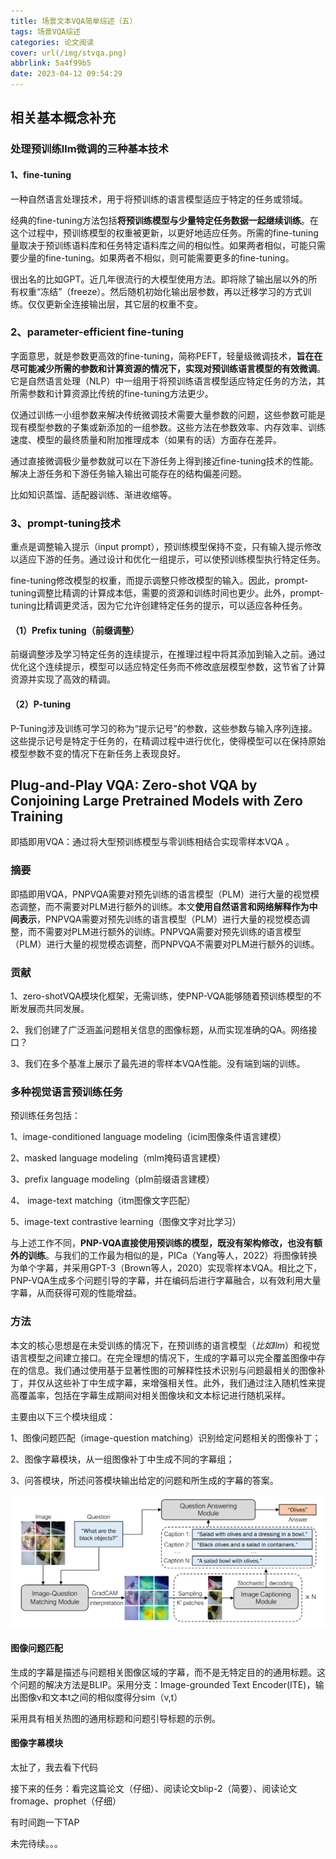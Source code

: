 ```yaml
---
title: 场景文本VQA简单综述（五）
tags: 场景VQA综述
categories: 论文阅读
cover: url(/img/stvqa.png)
abbrlink: 5a4f99b5
date: 2023-04-12 09:54:29
---
```


## 相关基本概念补充

### 处理预训练llm微调的三种基本技术

#### 1、fine-tuning

一种自然语言处理技术，用于将预训练的语言模型适应于特定的任务或领域。

经典的fine-tuning方法包括**将预训练模型与少量特定任务数据一起继续训练**。在这个过程中，预训练模型的权重被更新，以更好地适应任务。所需的fine-tuning量取决于预训练语料库和任务特定语料库之间的相似性。如果两者相似，可能只需要少量的fine-tuning。如果两者不相似，则可能需要更多的fine-tuning。

很出名的比如GPT。近几年很流行的大模型使用方法。即将除了输出层以外的所有权重“冻结”（freeze）。然后随机初始化输出层参数，再以迁移学习的方式训练。仅仅更新全连接输出层，其它层的权重不变。

### 2、parameter-efficient fine-tuning

字面意思，就是参数更高效的fine-tuning，简称PEFT，轻量级微调技术，**旨在在尽可能减少所需的参数和计算资源的情况下，实现对预训练语言模型的有效微调**。它是自然语言处理（NLP）中一组用于将预训练语言模型适应特定任务的方法，其所需参数和计算资源比传统的fine-tuning方法更少。

仅通过训练一小组参数来解决传统微调技术需要大量参数的问题，这些参数可能是现有模型参数的子集或新添加的一组参数。这些方法在参数效率、内存效率、训练速度、模型的最终质量和附加推理成本（如果有的话）方面存在差异。

通过直接微调极少量参数就可以在下游任务上得到接近fine-tuning技术的性能。解决上游任务和下游任务输入输出可能存在的结构偏差问题。

比如知识蒸馏、适配器训练、渐进收缩等。

### 3、prompt-tuning技术

重点是调整输入提示（input prompt），预训练模型保持不变，只有输入提示修改以适应下游的任务。通过设计和优化一组提示，可以使预训练模型执行特定任务。

fine-tuning修改模型的权重，而提示调整只修改模型的输入。因此，prompt-tuning调整比精调的计算成本低，需要的资源和训练时间也更少。此外，prompt-tuning比精调更灵活，因为它允许创建特定任务的提示，可以适应各种任务。

#### （1）Prefix tuning（前缀调整）

前缀调整涉及学习特定任务的连续提示，在推理过程中将其添加到输入之前。通过优化这个连续提示，模型可以适应特定任务而不修改底层模型参数，这节省了计算资源并实现了高效的精调。

#### （2）P-tuning 

P-Tuning涉及训练可学习的称为“提示记号”的参数，这些参数与输入序列连接。这些提示记号是特定于任务的，在精调过程中进行优化，使得模型可以在保持原始模型参数不变的情况下在新任务上表现良好。



## Plug-and-Play VQA: Zero-shot VQA by Conjoining Large Pretrained Models with Zero Training

即插即用VQA：通过将大型预训练模型与零训练相结合实现零样本VQA 。

### 摘要

即插即用VQA，PNPVQA需要对预先训练的语言模型（PLM）进行大量的视觉模态调整，而不需要对PLM进行额外的训练。本文**使用自然语言和网络解释作为中间表示**，PNPVQA需要对预先训练的语言模型（PLM）进行大量的视觉模态调整，而不需要对PLM进行额外的训练。PNPVQA需要对预先训练的语言模型（PLM）进行大量的视觉模态调整，而PNPVQA不需要对PLM进行额外的训练。

### 贡献

1、zero-shotVQA模块化框架，无需训练，使PNP-VQA能够随着预训练模型的不断发展而共同发展。

2、我们创建了广泛涵盖问题相关信息的图像标题，从而实现准确的QA。网络接口？

3、我们在多个基准上展示了最先进的零样本VQA性能。没有端到端的训练。

### 多种视觉语言预训练任务

预训练任务包括：

1、image-conditioned language modeling（icim图像条件语言建模）

2、masked language modeling（mlm掩码语言建模）

3、prefix language modeling（plm前缀语言建模）

4、 image-text matching（itm图像文字匹配）

5、image-text contrastive learning（图像文字对比学习）

与上述工作不同，**PNP-VQA直接使用预训练的模型，既没有架构修改，也没有额外的训练**。与我们的工作最为相似的是，PICa（Yang等人，2022）将图像转换为单个字幕，并采用GPT-3（Brown等人，2020）实现零样本VQA。相比之下，PNP-VQA生成多个问题引导的字幕，并在编码后进行字幕融合，以有效利用大量字幕，从而获得可观的性能增益。

### 方法

本文的核心思想是在未受训练的情况下，在预训练的语言模型（*比如llm*）和视觉语言模型之间建立接口。在完全理想的情况下，生成的字幕可以完全覆盖图像中存在的信息。我们通过使用基于显著性图的可解释性技术识别与问题最相关的图像补丁，并仅从这些补丁中生成字幕，来增强相关性。此外，我们通过注入随机性来提高覆盖率，包括在字幕生成期间对相关图像块和文本标记进行随机采样。

主要由以下三个模块组成：

1、图像问题匹配（image-question matching）识别给定问题相关的图像补丁；

2、图像字幕模块，从一组图像补丁中生成不同的字幕组；

3、问答模块，所述问答模块输出给定的问题和所生成的字幕的答案。

![](/img/PNPVQA.png)

#### 图像问题匹配

生成的字幕是描述与问题相关图像区域的字幕，而不是无特定目的的通用标题。这个问题的解决方法是BLIP。采用分支：Image-grounded Text Encoder(ITE)，输出图像v和文本t之间的相似度得分sim（v,t）

采用具有相关热图的通用标题和问题引导标题的示例。



#### 图像字幕模块



太扯了，我去看下代码

接下来的任务：看完这篇论文（仔细）、阅读论文blip-2（简要）、阅读论文fromage、prophet（仔细）

有时间跑一下TAP

未完待续。。。



